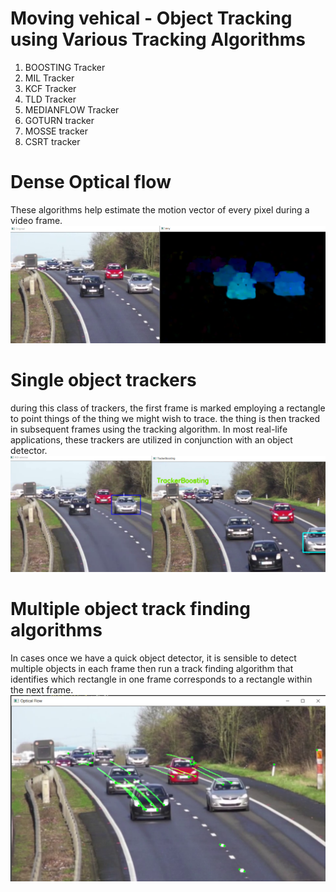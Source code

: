 # Moving vehical - Object Tracking using Various Tracking Algorithms
1) BOOSTING Tracker
2) MIL Tracker
3) KCF Tracker
4) TLD Tracker
5) MEDIANFLOW Tracker
6) GOTURN tracker
7) MOSSE tracker
8) CSRT tracker

# Dense Optical flow
These algorithms help estimate the motion vector of every pixel during a video frame.
![alt text](https://github.com/vishnu333/Moving-vehical-detection-and-recognition/blob/main/Screenshot%20(233).png)

# Single object trackers
during this class of trackers, the first frame is marked employing a rectangle to point things of the thing we might wish to trace. the thing is then tracked in subsequent frames using the tracking algorithm. In most real-life applications, these trackers are utilized in conjunction with an object detector.
![alt text](https://github.com/vishnu333/Moving-vehical-detection-and-recognition/blob/main/Screenshot%20(235).png)

# Multiple object track finding algorithms
In cases once we have a quick object detector, it is sensible to detect multiple objects in each frame then run a track finding algorithm that identifies which rectangle in one frame corresponds to a rectangle within the next frame.
![alt text](https://github.com/vishnu333/Moving-vehical-detection-and-recognition/blob/main/Screenshot%20(234).png)
